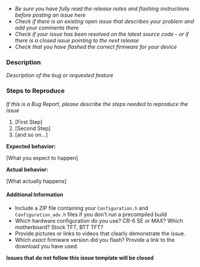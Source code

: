 
- *Be sure you have fully read the release notes and flashing instructions before posting an issue here*
- *Check if there is an existing _open_ issue that describes your problem and add your comments there*
- *Check if your issue has been resolved on the latest source code - or if there is a closed issue pointing to the next release*
- *Check that you have flashed the correct firmware for your device*

### Description

*Description of the bug or requested feature*

### Steps to Reproduce

*If this is a Bug Report, please describe the steps needed to reproduce the issue*

1. [First Step]
2. [Second Step]
3. [and so on...]

**Expected behavior:** 

[What you expect to happen]

**Actual behavior:** 

[What actually happens]

#### Additional Information

* Include a ZIP file containing your `Configuration.h` and `Configuration_adv.h` files if you don't run a precompiled build
* Which hardware configuration do you use? CR-6 SE or MAX? Which motherboard? Stock TFT, BTT TFT?
* Provide pictures or links to videos that clearly demonstrate the issue.
* Which *exact* firmware version did you flash? Provide a link to the download you have used.


__Issues that do not follow this issue template will be closed__